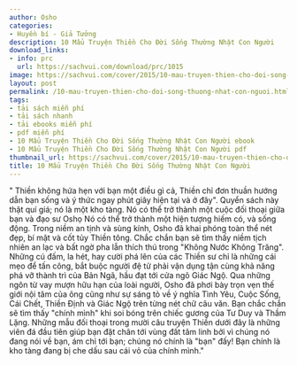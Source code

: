 ```yaml
---
author: Osho
categories:
- Huyền bí - Giả Tưởng
description: 10 Mẩu Truyện Thiền Cho Đời Sống Thường Nhật Con Người
download_links:
- info: prc
  url: https://sachvui.com/download/prc/1015
image: https://sachvui.com/cover/2015/10-mau-truyen-thien-cho-doi-song-thuong-nhat-con-nguoi.jpg
layout: post
permalink: /10-mau-truyen-thien-cho-doi-song-thuong-nhat-con-nguoi.html
tags:
- tải sách miễn phí
- tải sách nhanh
- tải ebooks miễn phí
- pdf miễn phí
- 10 Mẩu Truyện Thiền Cho Đời Sống Thường Nhật Con Người ebook
- 10 Mẩu Truyện Thiền Cho Đời Sống Thường Nhật Con Người pdf
thumbnail_url: https://sachvui.com/cover/2015/10-mau-truyen-thien-cho-doi-song-thuong-nhat-con-nguoi.jpg
title: 10 Mẩu Truyện Thiền Cho Đời Sống Thường Nhật Con Người
---
```


 <div class="item-desc text-justify"> " Thiền không hứa hẹn với bạn một điều gì cả, Thiền chỉ đơn thuần hướng dẫn bạn sống và ý thức ngay phút giây hiện tại và ở đây". Quyển sách này thật quí giá; nó là một kho tàng. Nó có thể trở thành một cuộc đối thoại giữa bạn và đạo sư Oshọ Nó có thể trở thành một hiện tượng hiếm có, và sống động. Trong niềm an tịnh và sùng kính, Osho đã khai phóng toàn thể nét đẹp, bí mật và cốt tủy Thiền tông. Chắc chắn bạn sẽ tìm thấy niềm tịch nhiên an lạc và bất ngờ pha lẫn thích thú trong "Không Nước Không Trăng". Những cú đấm, la hét, hay cười phá lên của các Thiền sư chỉ là những cái mẹo để tấn công, bắt buộc người đệ tử phải vận dụng tận cùng khả năng phá vỡ thành trì của Bản Ngã, hầu đạt tới cửa ngõ Giác Ngộ. Qua những ngôn từ vay mượn hữu hạn của loài người, Osho đã phơi bày trọn vẹn thế giới nội tâm của ông cũng như sự sáng tỏ về ý nghĩa Tình Yêu, Cuộc Sống, Cái Chết, Thiền Định và Giác Ngộ trên từng nét chữ câu văn. Bạn chắc chắn sẽ tìm thấy "chính mình" khi soi bóng trên chiếc gương của Tư Duy và Thầm Lặng. Những mẫu đối thoại trong mười câu truyện Thiền dưới đây là những viên đá đầu tiên giúp bạn đặt chân tới vùng đất tâm linh bởi vì chúng nó đang nói về bạn, ám chỉ tới bạn; chúng nó chính là "bạn" đấy! Bạn chính là kho tàng đang bị che dấu sau cái vỏ của chính mình." </div>